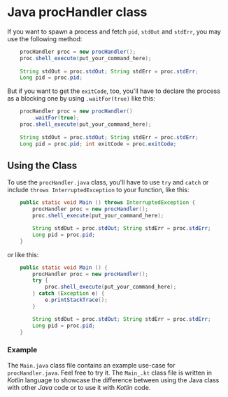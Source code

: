 # Java procHandler class #

If you want to spawn a process and fetch `pid`, `stdOut` and `stdErr`, you may use the following method:
```java
    procHandler proc = new procHandler();
    proc.shell_execute(put_your_command_here);
    
    String stdOut = proc.stdOut; String stdErr = proc.stdErr;
    Long pid = proc.pid;
```

But if you want to get the `exitCode`, too, you'll have to declare the process as a blocking one by using `.waitFor(true)` like this:

```java
    procHandler proc = new procHandler()
        .waitFor(true);
    proc.shell_execute(put_your_command_here);
    
    String stdOut = proc.stdOut; String stdErr = proc.stdErr;
    Long pid = proc.pid; int exitCode = proc.exitCode;
```

## Using the Class ##
To use the `procHandler.java` class, you'll have to use `try` and `catch` or include `throws InterruptedException` to your function, like this:

```java
    public static void Main () throws InterruptedException {
        procHandler proc = new procHandler();
        proc.shell_execute(put_your_command_here);

        String stdOut = proc.stdOut; String stdErr = proc.stdErr;
        Long pid = proc.pid;        
    }
```
or like this:
```java
    public static void Main () {
        procHandler proc = new procHandler();
        try {
            proc.shell_execute(put_your_command_here);
        } catch (Exception e) {
            e.printStackTrace();
        }

        String stdOut = proc.stdOut; String stdErr = proc.stdErr;
        Long pid = proc.pid;
    }
```

### Example ###

The `Main.java` class file contains an example use-case for `procHandler.java`. Feel free to try it.
The `Main_.kt` class file is written in _Kotlin_ language to showcase the difference between using the Java class with
other _Java_ code or to use it with _Kotlin_ code.
